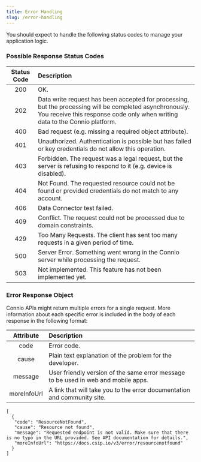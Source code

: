```yaml
---
title: Error Handling
slug: /error-handling
---
```


You should expect to handle the following status codes to manage your application logic.

### Possible Response Status Codes
| Status Code	 | Description |
| :-------------: |:------------- | 
|200 |	OK. | Request has succeeded. |
|202 |	Data write request has been accepted for processing, but the processing will be completed asynchronously. You receive this response code only when writing data to the Connio platform. |
|400 |	Bad request (e.g. missing a required object attribute). |
|401 |	Unauthorized. Authentication is possible but has failed or key credentials do not allow this operation. |
|403 |	Forbidden. The request was a legal request, but the server is refusing to respond to it (e.g. device is disabled). |
|404 |	Not Found. The requested resource could not be found or provided credentials do not match to any account. |
|406 |	Data Connector test failed. |
|409 |	Conflict. The request could not be processed due to domain constraints. |
|429 |	Too Many Requests. The client has sent too many requests in a given period of time. |
|500 |	Server Error. Something went wrong in the Connio server while processing the request. |
|503|	Not implemented. This feature has not been implemented yet. |

### Error Response Object

Connio APIs might return multiple errors for a single request. More information about each specific error is included in the body of each response in the following format:

| Attribute	 | Description |
| :-------------: |:-------------| 
| code |	Error code. |
| cause	| Plain text explanation of the problem for the developer. |
| message |	User friendly version of the same error message to be used in web and mobile apps. |
| moreInfoUrl | A link that will take you to the error documentation and community site. |

```
[
  {
   "code": "ResourceNotFound", 
   "cause": "Resource not found",
   "message": "Requested endpoint is not valid. Make sure that there is no typo in the URL provided. See API documentation for details.",
   "moreInfoUrl": "https://docs.csip.io/v3/error/resourcenotfound"
  }
]
```
